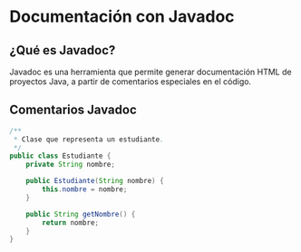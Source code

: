 # Documentación con Javadoc

## ¿Qué es Javadoc?

Javadoc es una herramienta que permite generar documentación HTML de proyectos Java, a partir de comentarios especiales en el código.

## Comentarios Javadoc

```java
/**
 * Clase que representa un estudiante.
 */
public class Estudiante {
    private String nombre;

    public Estudiante(String nombre) {
        this.nombre = nombre;
    }

    public String getNombre() {
        return nombre;
    }
}
